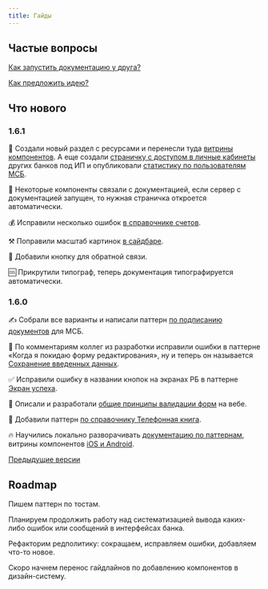 ```yaml
---
title: Гайды
---
```


## Частые вопросы

[Как запустить документацию у друга?](./about/deploy/)

[Как предложить идею?](./about/feature-requests/)

## Что нового

### 1.6.1

🍰 Создали новый раздел с ресурсами и перенесли туда [витрины компонентов](./resources/showcases/). А еще создали [страничку с доступом в личные кабинеты](./resources/pass/) других банков под ИП и опубликовали [статистику по пользователям МСБ](./resources/statistics/).

🔗 Некоторые компоненты связали с документацией, если сервер с документацией запущен, то нужная страничка откроется автоматически.

💰 Исправили несколько ошибок [в справочнике счетов](./patterns/classified/bill).

⚒️ Поправили масштаб картинок [в сайдбаре](./patterns/sidebar-filters).

💬 Добавили кнопку для обратной связи.

🆒 Прикрутили типограф, теперь документация типографируется автоматически.

### 1.6.0

✍ Собрали все варианты и написали паттерн [по подписанию документов](./patterns/signing) для МСБ.

💾 По комментариям коллег из разработки исправили ошибки в паттерне «Когда я покидаю форму редактирования», ну и теперь он называется [Сохранение введенных данных](./patterns/saving-data).

✅ Исправили ошибку в названии кнопок на экранах РБ в паттерне [Экран успеха](./patterns/result).

🚫 Описали и разработали [общие принципы валидации форм](./patterns/validation) на вебе.

📱 Добавили паттерн [по справочнику Телефонная книга](./patterns/classified/phone).

🔥 Научились локально разворачивать [документацию по паттернам](./about/deploy), витрины компонентов [iOS и Android](./showcases).

[Предыдущие версии](./changelog)

## Roadmap

Пишем паттерн по тостам.

Планируем продолжить работу над систематизацией вывода каких-либо ошибок или сообщений в интерфейсах банка.

Рефакторим редполитику: сокращаем, исправляем ошибки, добавляем что-то новое.

Скоро начнем перенос гайдлайнов по добавлению компонентов в дизайн-систему.
